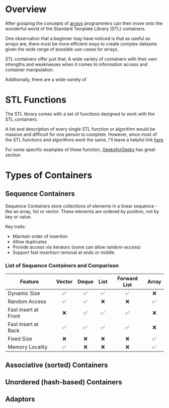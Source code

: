 # Overview

After grasping the concepts of [arrays](../Array/) programmers can then move onto the wonderful world of the Standard Template Library (STL) containers. 

One observation that a beginner may have noticed is that as useful as arrays are, there must be more efficient ways to create complex datasets given the wide range of possible use-cases for arrays. 

STL containers offer just that; A wide variety of containers with their own strengths and weaknesses when it comes to information access and container manipulation.

Additionally, there are a wide variety of 

# STL Functions

The STL library comes with a set of functions designed to work with the STL containers.

A list and description of every single STL function or algorithm would be massive and difficult for one person to complete. However, since most of the STL functions and algorithms work the same, I'll leave a helpful link [here](https://hackingcpp.com/cpp/cheat_sheets.html#hfold2a)

For some specific examples of these function, [GeeksforGeeks](https://www.geeksforgeeks.org/c-magicians-stl-algorithms/) has great section

# Types of Containers
## Sequence Containers

Sequence Containers store collections of elements in a linear sequence - like an array, list or vector. These elements are ordered by position, not by key or value.

Key traits:

- Maintain order of insertion
- Allow duplicates
- Provide access via iterators (some can allow random-access)
- Support fast insertion/ removal at ends or middle

### List of Sequence Containers and Comparison

|Feature             |Vector            |Deque             |List              |Forward List      |Array             |
|--------------------|:----------------:|:----------------:|:----------------:|:----------------:|:----------------:|
|Dynamic Size        |:white_check_mark:|:white_check_mark:|:white_check_mark:|:white_check_mark:|:x:               |
|Random Access       |:white_check_mark:|:white_check_mark:|:x:               |:x:               |:white_check_mark:|
|Fast Insert at Front|:x:               |:white_check_mark:|:white_check_mark:|:white_check_mark:|:x:               |
|Fast Insert at Back |:white_check_mark:|:white_check_mark:|:white_check_mark:|:white_check_mark:|:x:               |
|Fixed Size          |:x:               |:x:               |:x:               |:x:               |:white_check_mark:|
|Memory Locality     |:white_check_mark:|:x:               |:x:               |:x:               |:white_check_mark:|

## Associative (sorted) Containers



## Unordered (hash-based) Containers
## Adaptors